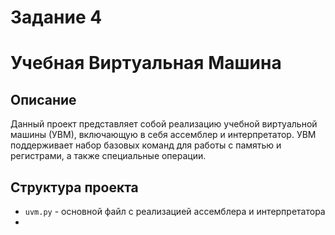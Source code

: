 # Задание 4
# Учебная Виртуальная Машина
## Описание
Данный проект представляет собой реализацию учебной виртуальной машины (УВМ), включающую в себя ассемблер и интерпретатор. УВМ поддерживает набор базовых команд для работы с памятью и регистрами, а также специальные операции.
## Структура проекта
* ```uvm.py``` - основной файл с реализацией ассемблера и интерпретатора
* 
